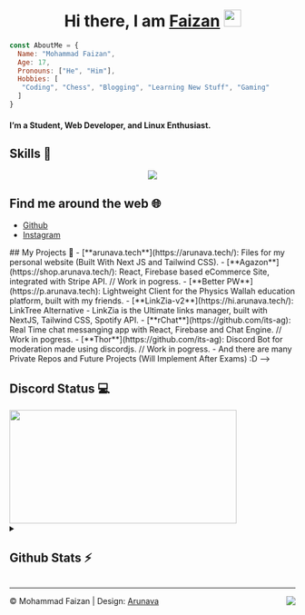 <h1 align="center">Hi there, I am <b> <a href="https://www.instagram.com/curiousfaizan/"> Faizan</a> </b>  <img src="https://www.emoji.co.uk/files/apple-emojis/smileys-people-ios/90-waving-hand-sign.png" width="30px"></h1>

```js
const AboutMe = {
  Name: "Mohammad Faizan",
  Age: 17,
  Pronouns: ["He", "Him"],
  Hobbies: [
   "Coding", "Chess", "Blogging", "Learning New Stuff", "Gaming" 
  ]
}
```

#### I’m a Student, Web Developer, and Linux Enthusiast. 
    

## Skills 🚀

<p align="center">
  <a href="https://skillicons.dev">
    <img src="https://skillicons.dev/icons?i=js,nodejs,html,discord,androidstudio,bots,flutter,java,kotlin,react,mysql,firebase,mongodb," />
  </a>
</p>

## Find me around the web 🌐

- [Github](https://github.com/hellofaizan)
- [Instagram](https://instagram.com/hellofaizan)




<!-->  
## My Projects  📁

- [**arunava.tech**](https://arunava.tech/): Files for my personal website (Built With Next JS and Tailwind CSS).
- [**Agazon**](https://shop.arunava.tech/): React, Firebase based eCommerce Site, integrated with Stripe API. // Work in pogress.
- [**Better PW**](https://p.arunava.tech): Lightweight Client for the Physics Wallah education platform, built with my friends.
- [**LinkZia-v2**](https://hi.arunava.tech/): LinkTree Alternative -  LinkZia is the Ultimate links manager, built with NextJS, Tailwind CSS, Spotify API.
- [**rChat**](https://github.com/its-ag): Real Time chat messanging app with React, Firebase and Chat Engine. // Work in pogress.
- [**Thor**](https://github.com/its-ag): Discord Bot for moderation made using discordjs. // Work in pogress.
- And there are many Private Repos and Future Projects (Will Implement After Exams) :D  -->

## Discord Status 💻

<a href="https://discord.com/users/890232380265222215">
     <img src="https://lanyard.cnrad.dev/api/890232380265222215" width="400" height="200" />
</a>
<!-- [![spotify-github-profile](https://spotify-github-profile.vercel.app/api/view?uid=zfu9cur8fpnw6oc4q8vm55op6&cover_image=true&theme=natemoo-re&show_offline=false&background_color=121212&bar_color=fff700&bar_color_cover=true)](https://github.com/kittinan/spotify-github-profile) -->
<details>
  <summary>
    <h2> Github Stats ⚡ </h2>
  </summary>
<a href="https://github.com/hellofaizan">
  <img align="center" src="https://github-readme-stats.vercel.app/api?username=hellofaizan&amp;show_icons=true&amp;theme=radical" height="160"  witdh="480" />
</a>
<a href="https://github.com/hellofaizan">
  <img align="center" src="https://github-readme-streak-stats.herokuapp.com/?user=hellofaizan&amp;show_icons=true&amp;theme=radical" height="160" witdh="480" />
</a></details>
<hr />
<div>
<img align="right" src="https://visitor-badge.laobi.icu/badge?page_id=itsag.itag&" />
©️ Mohammad Faizan | Design: <a href="https://github.com/its-ag/">Arunava</a>
</div>

